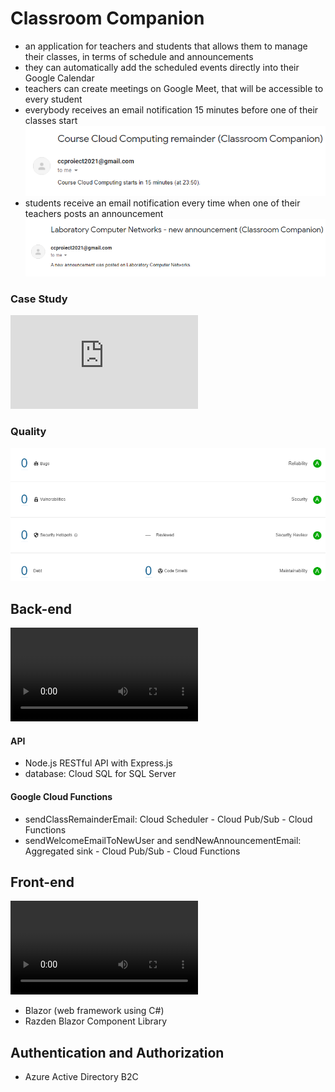 # Classroom Companion
 - an application for teachers and students that allows them to manage their classes, in terms of schedule and announcements  
 - they can automatically add the scheduled events directly into their Google Calendar  
 - teachers can create meetings on Google Meet, that will be accessible to every student  
 - everybody receives an email notification 15 minutes before one of their classes start  
   ![ClassRemainder](https://github.com/georgiana-ojoc/ClassroomCompanion/blob/main/images/ClassRemainder.png)  
 - students receive an email notification every time when one of their teachers posts an announcement  
   ![NewAnnouncement](https://github.com/georgiana-ojoc/ClassroomCompanion/blob/main/images/NewAnnouncement.png)  
### Case Study
![CaseStudy](https://github.com/georgiana-ojoc/ClassroomCompanion/blob/main/Classroom%20Companion.pdf)  
### Quality
![Quality](https://github.com/georgiana-ojoc/ClassroomCompanion/blob/main/images/SonarQube.png)  
## Back-end
![Functionality](https://github.com/georgiana-ojoc/ClassroomCompanion/blob/main/videos/API.mp4)
#### API
 - Node.js RESTful API with Express.js  
 - database: Cloud SQL for SQL Server  
#### Google Cloud Functions
 - sendClassRemainderEmail: Cloud Scheduler - Cloud Pub/Sub - Cloud Functions  
 - sendWelcomeEmailToNewUser and sendNewAnnouncementEmail: Aggregated sink - Cloud Pub/Sub - Cloud Functions  
## Front-end
![Functionality](https://github.com/georgiana-ojoc/ClassroomCompanion/blob/main/videos/Client.mp4)
 - Blazor (web framework using C#)  
 - Razden Blazor Component Library  
## Authentication and Authorization
 - Azure Active Directory B2C  
